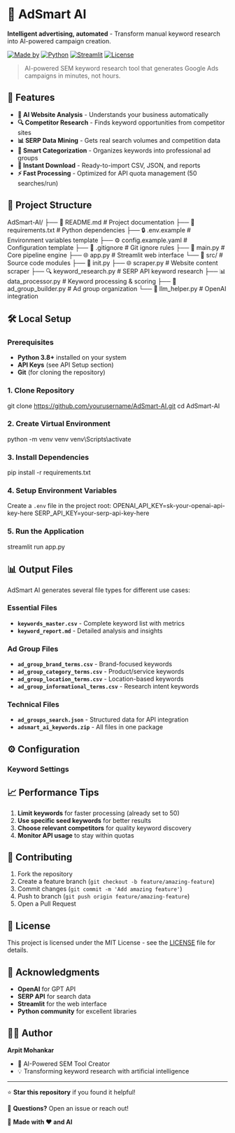 # 🧠 AdSmart AI

**Intelligent advertising, automated** - Transform manual keyword research into AI-powered campaign creation.

[![Made by](https://img.shields.io/badge/Made%20by-Arpit%20Mohankar-blue)](https://github.com/yourhandle)
[![Python](https://img.shields.io/badge/Python-3.8+-green)](https://python.org)
[![Streamlit](https://img.shields.io/badge/Streamlit-1.28+-red)](https://streamlit.io)
[![License](https://img.shields.io/badge/License-MIT-yellow)](LICENSE)

> AI-powered SEM keyword research tool that generates Google Ads campaigns in minutes, not hours.

## 🚀 Features

- **🤖 AI Website Analysis** - Understands your business automatically
- **🔍 Competitor Research** - Finds keyword opportunities from competitor sites
- **📊 SERP Data Mining** - Gets real search volumes and competition data
- **🎯 Smart Categorization** - Organizes keywords into professional ad groups
- **💾 Instant Download** - Ready-to-import CSV, JSON, and reports
- **⚡ Fast Processing** - Optimized for API quota management (50 searches/run)

## 📁 Project Structure

AdSmart-AI/
├── 📄 README.md # Project documentation
├── 📄 requirements.txt # Python dependencies
├── 🔒 .env.example # Environment variables template
├── ⚙️ config.example.yaml # Configuration template
├── 🚫 .gitignore # Git ignore rules
├── 🚀 main.py # Core pipeline engine
├── 🌐 app.py # Streamlit web interface
└── 📁 src/ # Source code modules
├── 📄 init.py
├── 🌐 scraper.py # Website content scraper
├── 🔍 keyword_research.py # SERP API keyword research
├── 📊 data_processor.py # Keyword processing & scoring
├── 🎯 ad_group_builder.py # Ad group organization
└── 🤖 llm_helper.py # OpenAI integration


## 🛠️ Local Setup

### Prerequisites

- **Python 3.8+** installed on your system
- **API Keys** (see API Setup section)
- **Git** (for cloning the repository)

### 1. Clone Repository
git clone https://github.com/yourusername/AdSmart-AI.git
cd AdSmart-AI

### 2. Create Virtual Environment
python -m venv venv
venv\Scripts\activate

### 3. Install Dependencies
pip install -r requirements.txt


### 4. Setup Environment Variables
Create a `.env` file in the project root:
OPENAI_API_KEY=sk-your-openai-api-key-here
SERP_API_KEY=your-serp-api-key-here

### 5. Run the Application
streamlit run app.py


## 📊 Output Files

AdSmart AI generates several file types for different use cases:

### Essential Files
- **`keywords_master.csv`** - Complete keyword list with metrics
- **`keyword_report.md`** - Detailed analysis and insights

### Ad Group Files
- **`ad_group_brand_terms.csv`** - Brand-focused keywords
- **`ad_group_category_terms.csv`** - Product/service keywords
- **`ad_group_location_terms.csv`** - Location-based keywords
- **`ad_group_informational_terms.csv`** - Research intent keywords

### Technical Files
- **`ad_groups_search.json`** - Structured data for API integration
- **`adsmart_ai_keywords.zip`** - All files in one package

## ⚙️ Configuration

### Keyword Settings

## 📈 Performance Tips

1. **Limit keywords** for faster processing (already set to 50)
2. **Use specific seed keywords** for better results
3. **Choose relevant competitors** for quality keyword discovery
4. **Monitor API usage** to stay within quotas

## 🤝 Contributing

1. Fork the repository
2. Create a feature branch (`git checkout -b feature/amazing-feature`)
3. Commit changes (`git commit -m 'Add amazing feature'`)
4. Push to branch (`git push origin feature/amazing-feature`)
5. Open a Pull Request

## 📝 License

This project is licensed under the MIT License - see the [LICENSE](LICENSE) file for details.

## 🙏 Acknowledgments

- **OpenAI** for GPT API
- **SERP API** for search data
- **Streamlit** for the web interface
- **Python community** for excellent libraries

## 👨‍💻 Author

**Arpit Mohankar**
- 🚀 AI-Powered SEM Tool Creator
- 💡 Transforming keyword research with artificial intelligence

---

⭐ **Star this repository** if you found it helpful!

📧 **Questions?** Open an issue or reach out!

🚀 **Made with ❤️ and AI**
